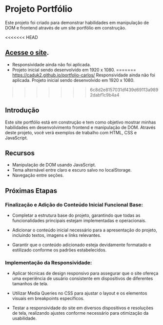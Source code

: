 # Projeto Portfólio

Este projeto foi criado para demonstrar habilidades em manipulação de DOM e frontend através de um site portfólio em construção.

<<<<<<< HEAD
## [Acesse o site](https://caduk2.github.io/portfolio-carlos/).
- Responsividade ainda não foi aplicada. 
- Projeto inicial sendo desenvolvido em 1920 x 1080.
=======
https://caduk2.github.io/portfolio-carlos/
Responsividade ainda não foi aplicada.
Projeto inicial sendo desenvolvido em 1920 x 1080.
>>>>>>> 6c8d2e8157031df439d69113a9892dabf1c9b4a4

## Introdução

Este site portfólio está em construção e tem como objetivo mostrar minhas habilidades em desenvolvimento frontend e manipulação de DOM. Através deste projeto, você verá exemplos de trabalho com HTML, CSS e JavaScript.

## Recursos

- Manipulação de DOM usando JavaScript.
- Tema alternável entre claro e escuro salvo no localStorage.
- Navegação entre seções.


## Próximas Etapas
### Finalização e Adição do Conteúdo Inicial Funcional Base:

- Completar a estrutura base do projeto, garantindo que todas as funcionalidades principais estejam implementadas e operacionais.

- Adicionar o conteúdo inicial necessário para a apresentação do projeto, incluindo textos, imagens e links relevantes.

- Garantir que o conteúdo adicionado esteja devidamente formatado e estilizado conforme os padrões estabelecidos.

### Implementação da Responsividade:

- Aplicar técnicas de design responsivo para assegurar que o site ofereça uma experiência de usuário consistente em dispositivos de diferentes tamanhos de tela.

- Utilizar Media Queries no CSS para ajustar o layout e os elementos visuais em breakpoints específicos.

- Testar a responsividade do site em diversos dispositivos e resoluções de tela, realizando ajustes conforme necessário para otimização da usabilidade.
